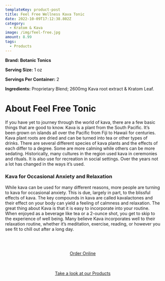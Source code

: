 ```yaml
---
templateKey: product-post
title: Feel Free Wellness Kava Tonic
date: 2022-10-09T17:12:38.802Z
category:
  - Kratom & Kava
image: /img/feel-free.jpg
amount: 8.99
tags:
  - Products
---
```

**Brand: Botanic Tonics**

**Serving Size:** 1 oz

**Servings Per Container:** 2

**Ingredients:** Proprietary Blend; 2600mg Kava root extract & Kratom Leaf.

# About Feel Free Tonic

If you have yet to journey through the world of kava, there are a few basic things that are good  to know. Kava is a plant from the South Pacific. It’s been grown on islands all over the Pacific from Fiji to Hawaii for centuries. Kava plant roots are dried and can be turned into tea or other types of drinks. There are several different species of kava plants and the effects of each differ to a degree.  Some are more calming while others can be more sedating. Historically, many cultures in the region used kava in ceremonies and rituals. It is also use for recreation in social settings.  Over the years not a lot has changed in the ways it’s used.

### Kava for Occasional Anxiety and Relaxation

While kava can be used for many different reasons, more people are turning to kava for occasional anxiety. This is due, largely in part, to the blissful effects of kava. The key compounds in kava are called kavalactones and their effect on your body can yield a feeling of calmness and relaxation. The great thing about Kava is that it is easy to incorporate into your routine. When enjoyed as a beverage like tea or a 2-ounce shot, you get to skip to the experience of well being. Many believe Kava incorporates well to their relaxation routine, whether it’s meditation, exercise, reading, or however you see fit to chill out after a long day.

<br><br>

<Center><a class="link-view-more-products" target="_blank" href="https://capitalcbd.shop/shop-online/">Order Online</a></

<br><br><br>

<a class="link-view-more-products" target="_blank" href="https://capitalamericanshaman.com/products">Take a look at our Products</a></Center>